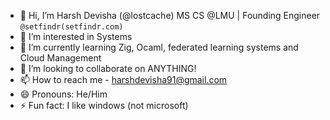 

- 👋 Hi, I’m Harsh Devisha (@lostcache) MS CS @LMU | Founding Engineer `@setfindr(setfindr.com)`
- 👀 I’m interested in Systems
- 🌱 I’m currently learning Zig, Ocaml, federated learning systems and Cloud Management
- 💞️ I’m looking to collaborate on ANYTHING!
- 📫 How to reach me - harshdevisha91@gmail.com
- 😄 Pronouns: He/Him
- ⚡ Fun fact: I like windows (not microsoft)

<!---
lostcache/lostcache is a ✨ special ✨ repository because its `README.md` (this file) appears on your GitHub profile.
You can click the Preview link to take a look at your changes.
--->
